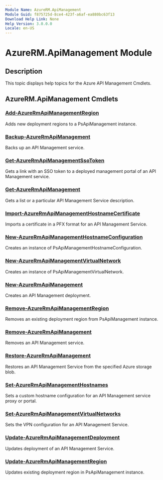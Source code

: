 ```yaml
---
Module Name: AzureRM.ApiManagement
Module Guid: f875725d-8ce4-423f-a6af-ea880bc63f13
Download Help Link: None
Help Version: 3.0.0.0
Locale: en-US
---
```


# AzureRM.ApiManagement Module
## Description
This topic displays help topics for the Azure API Management Cmdlets. 

## AzureRM.ApiManagement Cmdlets
### [Add-AzureRmApiManagementRegion](.\Add-AzureRmApiManagementRegion.md)
Adds new deployment regions to a PsApiManagement instance.


### [Backup-AzureRmApiManagement](.\Backup-AzureRmApiManagement.md)
Backs up an API Management service.


### [Get-AzureRmApiManagementSsoToken](.\Get-AzureRmApiManagementSsoToken.md)
Gets a link with an SSO token to a deployed management portal of an API Management service.


### [Get-AzureRmApiManagement](.\Get-AzureRmApiManagement.md)
Gets a list or a particular API Management Service description.


### [Import-AzureRmApiManagementHostnameCertificate](.\Import-AzureRmApiManagementHostnameCertificate.md)
Imports a certificate in a PFX format for an API Management Service.


### [New-AzureRmApiManagementHostnameConfiguration](.\New-AzureRmApiManagementHostnameConfiguration.md)
Creates an instance of PsApiManagementHostnameConfiguration.


### [New-AzureRmApiManagementVirtualNetwork](.\New-AzureRmApiManagementVirtualNetwork.md)
Creates an instance of PsApiManagementVirtualNetwork.


### [New-AzureRmApiManagement](.\New-AzureRmApiManagement.md)
Creates an API Management deployment.


### [Remove-AzureRmApiManagementRegion](.\Remove-AzureRmApiManagementRegion.md)
Removes an existing deployment region from PsApiManagement instance.


### [Remove-AzureRmApiManagement](.\Remove-AzureRmApiManagement.md)
Removes an API Management service.


### [Restore-AzureRmApiManagement](.\Restore-AzureRmApiManagement.md)
Restores an API Management Service from the specified Azure storage blob.


### [Set-AzureRmApiManagementHostnames](.\Set-AzureRmApiManagementHostnames.md)
Sets a custom hostname configuration for an API Management service proxy or portal.


### [Set-AzureRmApiManagementVirtualNetworks](.\Set-AzureRmApiManagementVirtualNetworks.md)
Sets the VPN configuration for an API Management Service.


### [Update-AzureRmApiManagementDeployment](.\Update-AzureRmApiManagementDeployment.md)
Updates deployment of an API Management Service.


### [Update-AzureRmApiManagementRegion](.\Update-AzureRmApiManagementRegion.md)
Updates existing deployment region in PsApiManagement instance.




